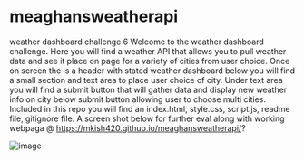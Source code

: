 # meaghansweatherapi

weather dashboard
challenge 6 
Welcome to the weather dashboard challenge. Here you will find a weather API that allows you to pull weather data and see it place on page for a variety of cities from user choice. Once on screen the is a header with stated weather dashboard below you will find a small section and text area to place user choice of city. Under text area you will find a submit button that will gather data and display new weather info on city below submit button allowing user to choose multi cities. Included in this repo you will find an index.html, style.css, script.js, readme file, gitignore file. A screen shot below for further eval along with working webpaga @ https://mkish420.github.io/meaghansweatherapi/?

![image](https://user-images.githubusercontent.com/106093711/177678276-dfe0fb96-1a4c-4759-80ad-6de72c57b185.png)
